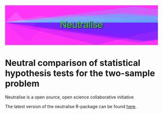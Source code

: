 ![background]

[background]: bg_bggenerator_com.jpg "background"

# Neutral comparison of statistical hypothesis tests for the two-sample problem

Neutralise is a open source, open science collaborative initiative 

The latest version of the neutralise R-package can be found [here](R-package).
